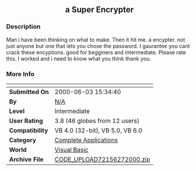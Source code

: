 ﻿<div align="center">

## a Super Encrypter


</div>

### Description

Man i have been thinking on what to make. Then it hit me. a encypter. not just anyone but one that lets you chose the password. I gaurantee you cant crack these encyptions. good for begginers and intermediate. Please rate this. I worked and i need to know what you think thank you.
 
### More Info
 


<span>             |<span>
---                |---
**Submitted On**   |2000-06-03 15:34:40
**By**             |[N/A](https://github.com/Planet-Source-Code/PSCIndex/blob/master/ByAuthor/empty.md)
**Level**          |Intermediate
**User Rating**    |3.8 (46 globes from 12 users)
**Compatibility**  |VB 4\.0 \(32\-bit\), VB 5\.0, VB 6\.0
**Category**       |[Complete Applications](https://github.com/Planet-Source-Code/PSCIndex/blob/master/ByCategory/complete-applications__1-27.md)
**World**          |[Visual Basic](https://github.com/Planet-Source-Code/PSCIndex/blob/master/ByWorld/visual-basic.md)
**Archive File**   |[CODE\_UPLOAD72156272000\.zip](https://github.com/Planet-Source-Code/a-super-encrypter__1-9318/archive/master.zip)








